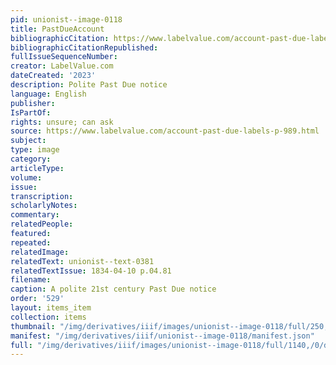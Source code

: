 ```yaml
---
pid: unionist--image-0118
title: PastDueAccount
bibliographicCitation: https://www.labelvalue.com/account-past-due-labels-p-989.html
bibliographicCitationRepublished: 
fullIssueSequenceNumber: 
creator: LabelValue.com
dateCreated: '2023'
description: Polite Past Due notice
language: English
publisher: 
IsPartOf: 
rights: unsure; can ask
source: https://www.labelvalue.com/account-past-due-labels-p-989.html
subject: 
type: image
category: 
articleType: 
volume: 
issue: 
transcription: 
scholarlyNotes: 
commentary: 
relatedPeople: 
featured: 
repeated: 
relatedImage: 
relatedText: unionist--text-0381
relatedTextIssue: 1834-04-10 p.04.81
filename: 
caption: A polite 21st century Past Due notice
order: '529'
layout: items_item
collection: items
thumbnail: "/img/derivatives/iiif/images/unionist--image-0118/full/250,/0/default.jpg"
manifest: "/img/derivatives/iiif/unionist--image-0118/manifest.json"
full: "/img/derivatives/iiif/images/unionist--image-0118/full/1140,/0/default.jpg"
---
```

